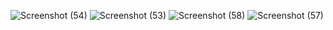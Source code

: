 ![Screenshot (54)](https://github.com/Shubhamkalamkar/chrome-extention-dashboard/assets/93465689/31e55430-5b41-45b1-af82-3b4b3aa1dd96)
![Screenshot (53)](https://github.com/Shubhamkalamkar/chrome-extention-dashboard/assets/93465689/a9436b3c-7a99-4d81-a817-ef89010b79f5)
![Screenshot (58)](https://github.com/Shubhamkalamkar/chrome-extention-dashboard/assets/93465689/6e830d84-19ee-4522-9d50-0a73ce090eb8)
![Screenshot (57)](https://github.com/Shubhamkalamkar/chrome-extention-dashboard/assets/93465689/a1572c52-42c7-417b-891b-fab3e96c1fa9)
